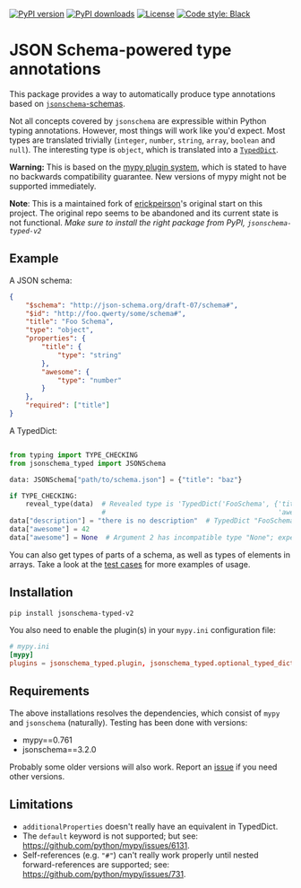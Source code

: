 [![PyPI version](https://img.shields.io/pypi/v/jsonschema-typed-v2.svg?logo=pypi&logoColor=FFE873)](https://pypi.org/project/jsonschema-typed-v2/)
[![PyPI downloads](https://img.shields.io/pypi/dm/jsonschema-typed-v2)](https://pypistats.org/packages/jsonschema-typed-v2)
[![License](https://img.shields.io/pypi/l/jsonschema-typed-v2)](LICENSE)
[![Code style: Black](https://img.shields.io/badge/code%20style-black-000000.svg)](https://github.com/psf/black)

# JSON Schema-powered type annotations

This package provides a way to automatically produce type annotations based
on [`jsonschema`-schemas](https://json-schema.org).

Not all concepts covered by `jsonschema` are expressible within Python typing annotations. However, most things
will work like you'd expect. Most types are translated trivially
(`integer`, `number`, `string`, `array`, `boolean` and `null`).
The interesting type is `object`, which is translated into a [``TypedDict``](https://www.python.org/dev/peps/pep-0589/).

**Warning:** This is based on the [mypy plugin system](https://mypy.readthedocs.io/en/latest/extending_mypy.html), which
is stated to have no backwards compatibility guarantee. New versions of mypy might not be supported immediately.

**Note**: This is a maintained fork of [erickpeirson](https://github.com/erickpeirson/jsonschema-typed)'s original start
on this project. The original repo seems to be abandoned and its current state is not functional. *Make sure to install
the right package from PyPI, `jsonschema-typed-v2`*

## Example

A JSON schema:

```json
{
    "$schema": "http://json-schema.org/draft-07/schema#",
    "$id": "http://foo.qwerty/some/schema#",
    "title": "Foo Schema",
    "type": "object",
    "properties": {
        "title": {
            "type": "string"
        },
        "awesome": {
            "type": "number"
        }
    },
    "required": ["title"]
}
```

A TypedDict:

```python

from typing import TYPE_CHECKING
from jsonschema_typed import JSONSchema

data: JSONSchema["path/to/schema.json"] = {"title": "baz"}

if TYPE_CHECKING:
    reveal_type(data)  # Revealed type is 'TypedDict('FooSchema', {'title': builtins.str,
                       #                                           'awesome'?: Union[builtins.int, builtins.float]})'
data["description"] = "there is no description"  # TypedDict "FooSchema" has no key 'description'
data["awesome"] = 42
data["awesome"] = None  # Argument 2 has incompatible type "None"; expected "Union[int, float]"
```

You can also get types of parts of a schema, as well as types of elements in arrays. Take a look at the
[test cases](tests/cases) for more examples of usage.

## Installation

```bash
pip install jsonschema-typed-v2
```

You also need to enable the plugin(s) in your `mypy.ini` configuration file:

```toml
# mypy.ini
[mypy]
plugins = jsonschema_typed.plugin, jsonschema_typed.optional_typed_dict
```

## Requirements

The above installations resolves the dependencies, which consist of `mypy` and `jsonschema` (naturally).
Testing has been done with versions:

- mypy==0.761
- jsonschema==3.2.0

Probably some older versions will also work. Report an [issue](https://github.com/inspera/jsonschema-typed/issues)
if you need other versions.

## Limitations

- `additionalProperties` doesn't really have an equivalent in TypedDict.
- The ``default`` keyword is not supported; but see: https://github.com/python/mypy/issues/6131.
- Self-references (e.g. ``"#"``) can't really work properly until nested
  forward-references are supported; see: https://github.com/python/mypy/issues/731.

